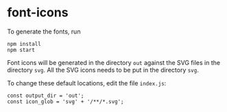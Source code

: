 # font-icons

To generate the fonts, run

```
npm install
npm start
```

Font icons will be generated in the directory `out` against the SVG files in the directory `svg`. All the SVG icons needs to be put in the directory `svg`.

To change these default locations, edit the file `index.js`:

```
const output_dir = 'out';
const icon_glob = 'svg' + '/**/*.svg';
```